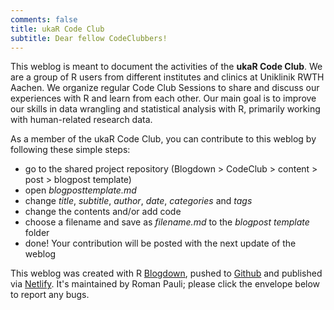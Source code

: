 ```yaml
---
comments: false
title: ukaR Code Club
subtitle: Dear fellow CodeClubbers!
---
```


This weblog is meant to document the activities of the **ukaR Code Club**. We are a group of R users from different institutes and clinics at Uniklinik RWTH Aachen. We organize regular Code Club Sessions to share and discuss our experiences with R and learn from each other. Our main goal is to improve our skills in data wrangling and statistical analysis with R, primarily working with human-related research data.

As a member of the ukaR Code Club, you can contribute to this weblog by following these simple steps:

  - go to the shared project repository (Blogdown > CodeClub > content > post > blogpost template)
  - open *blogposttemplate.md*
  - change *title*, *subtitle*, *author*, *date*, *categories* and *tags*
  - change the contents and/or add code
  - choose a filename and save as *filename.md* to the *blogpost template* folder
  - done! Your contribution will be posted with the next update of the weblog

  
This weblog was created with R [Blogdown](https://pkgs.rstudio.com/blogdown/), pushed to [Github](https://github.com/paulirom/CodeClub) and published via [Netlify](https://www.netlify.com/). It's maintained by Roman Pauli; please click the envelope below to report any bugs.